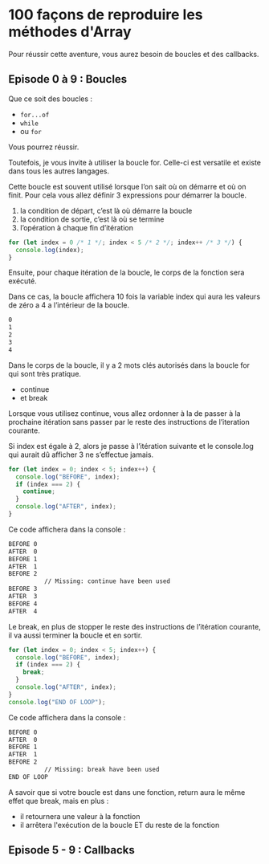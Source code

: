 # 100 façons de reproduire les méthodes d'Array

Pour réussir cette aventure, vous aurez besoin de boucles et des callbacks.

## Episode 0 à 9 : Boucles

Que ce soit des boucles :

- `for...of`
- `while`
- ou `for`

Vous pourrez réussir.

Toutefois, je vous invite à utiliser la boucle for. Celle-ci est versatile et existe dans tous les autres langages.

Cette boucle est souvent utilisé lorsque l’on sait où on démarre et où on finit.
Pour cela vous allez définir 3 expressions pour démarrer la boucle.

1. la condition de départ, c’est là où démarre la boucle
2. la condition de sortie, c’est là où se termine
3. l’opération à chaque fin d’itération

```js
for (let index = 0 /* 1 */; index < 5 /* 2 */; index++ /* 3 */) {
  console.log(index);
}
```

Ensuite, pour chaque itération de la boucle, le corps de la fonction sera exécuté.

Dans ce cas, la boucle affichera 10 fois la variable index qui aura les valeurs de zéro a 4 a l’intérieur de la boucle.

```bash
0
1
2
3
4
```

Dans le corps de la boucle, il y a 2 mots clés autorisés dans la boucle for qui sont très pratique.

- continue
- et break

Lorsque vous utilisez continue, vous allez ordonner à la de passer à la prochaine itération sans passer par le reste des instructions de l’iteration courante.

Si index est égale à 2, alors je passe à l’itération suivante et le console.log qui aurait dû afficher 3 ne s’effectue jamais.

```js
for (let index = 0; index < 5; index++) {
  console.log("BEFORE", index);
  if (index === 2) {
    continue;
  }
  console.log("AFTER", index);
}
```

Ce code affichera dans la console :

```bash
BEFORE 0
AFTER  0
BEFORE 1
AFTER  1
BEFORE 2
          // Missing: continue have been used
BEFORE 3
AFTER  3
BEFORE 4
AFTER  4
```

Le break, en plus de stopper le reste des instructions de l’itération courante, il va aussi terminer la boucle et en sortir.

```js
for (let index = 0; index < 5; index++) {
  console.log("BEFORE", index);
  if (index === 2) {
    break;
  }
  console.log("AFTER", index);
}
console.log("END OF LOOP");
```

Ce code affichera dans la console :

```bash
BEFORE 0
AFTER  0
BEFORE 1
AFTER  1
BEFORE 2
          // Missing: break have been used
END OF LOOP
```

A savoir que si votre boucle est dans une fonction, return aura le même effet que break, mais en plus :

- il retournera une valeur à la fonction
- il arrêtera l'exécution de la boucle ET du reste de la fonction

## Episode 5 - 9 : Callbacks
